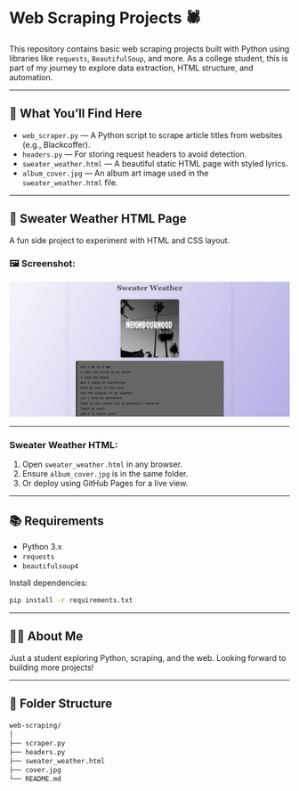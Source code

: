 # Web Scraping Projects 🕷️

This repository contains basic web scraping projects built with Python using libraries like `requests`, `BeautifulSoup`, and more. As a college student, this is part of my journey to explore data extraction, HTML structure, and automation.

---

## 🧠 What You’ll Find Here

- `web_scraper.py` — A Python script to scrape article titles from websites (e.g., Blackcoffer).
- `headers.py` — For storing request headers to avoid detection.
- `sweater_weather.html` — A beautiful static HTML page with styled lyrics.
- `album_cover.jpg` — An album art image used in the `sweater_weather.html` file.

---

## 🎨 Sweater Weather HTML Page

A fun side project to experiment with HTML and CSS layout.


### 🖼️ Screenshot:

![Sweater Weather Preview](website_img.jpg)

---


### Sweater Weather HTML:

1. Open `sweater_weather.html` in any browser.
2. Ensure `album_cover.jpg` is in the same folder.
3. Or deploy using GitHub Pages for a live view.

---

## 📚 Requirements

* Python 3.x
* `requests`
* `beautifulsoup4`

Install dependencies:

```bash
pip install -r requirements.txt
```

---

## 🙋‍♂️ About Me

Just a student exploring Python, scraping, and the web.
Looking forward to building more projects!

---

## 📂 Folder Structure

```
web-scraping/
│
├── scraper.py
├── headers.py
├── sweater_weather.html
├── cover.jpg
└── README.md



